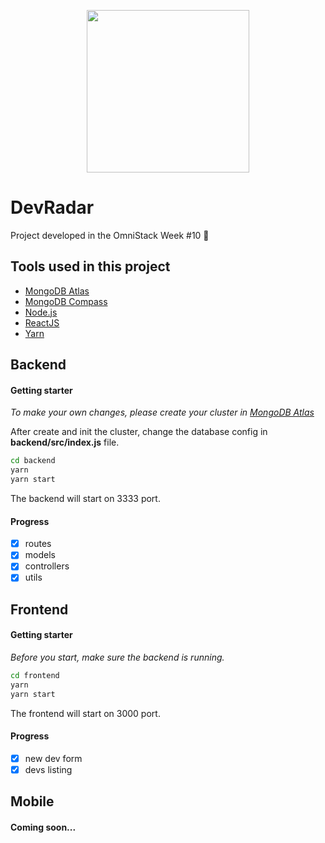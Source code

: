 <p align="center">
  <img src="https://svgur.com/i/HKT.svg" width="260">
</p>

# DevRadar
Project developed in the OmniStack Week #10 :rocket:

## Tools used in this project

- [MongoDB Atlas](https://cloud.mongodb.com/)
- [MongoDB Compass](https://www.mongodb.com/download-center/compass)
- [Node.js](https://nodejs.org/)
- [ReactJS](https://reactjs.org/)
- [Yarn](https://yarnpkg.com/lang/en/)

## Backend

#### Getting starter

_To make your own changes, please create your cluster in <a href="https://www.mongodb.com/cloud/atlas">MongoDB Atlas</a>_

After create and init the cluster, change the database config in <b>backend/src/index.js</b> file.

```sh
cd backend
yarn
yarn start
```

The backend will start on 3333 port.

#### Progress

- [x] routes
- [x] models
- [x] controllers
- [x] utils

## Frontend

#### Getting starter

_Before you start, make sure the backend is running._

```sh
cd frontend
yarn
yarn start
```

The frontend will start on 3000 port.

#### Progress

- [x] new dev form
- [x] devs listing

## Mobile

#### Coming soon...